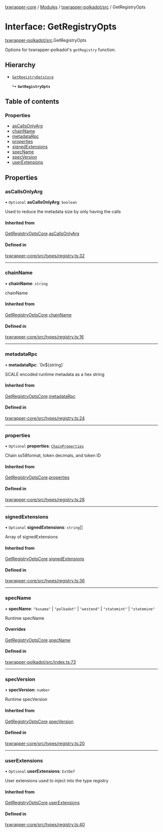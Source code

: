 [txwrapper-core](../README.md) / [Modules](../modules.md) / [txwrapper-polkadot/src](../modules/txwrapper_polkadot_src.md) / GetRegistryOpts

# Interface: GetRegistryOpts

[txwrapper-polkadot/src](../modules/txwrapper_polkadot_src.md).GetRegistryOpts

Options for txwrapper-polkadot's `getRegistry` function.

## Hierarchy

- [`GetRegistryOptsCore`](txwrapper_core_src.GetRegistryOptsCore.md)

  ↳ **`GetRegistryOpts`**

## Table of contents

### Properties

- [asCallsOnlyArg](txwrapper_polkadot_src.GetRegistryOpts.md#ascallsonlyarg)
- [chainName](txwrapper_polkadot_src.GetRegistryOpts.md#chainname)
- [metadataRpc](txwrapper_polkadot_src.GetRegistryOpts.md#metadatarpc)
- [properties](txwrapper_polkadot_src.GetRegistryOpts.md#properties)
- [signedExtensions](txwrapper_polkadot_src.GetRegistryOpts.md#signedextensions)
- [specName](txwrapper_polkadot_src.GetRegistryOpts.md#specname)
- [specVersion](txwrapper_polkadot_src.GetRegistryOpts.md#specversion)
- [userExtensions](txwrapper_polkadot_src.GetRegistryOpts.md#userextensions)

## Properties

### asCallsOnlyArg

• `Optional` **asCallsOnlyArg**: `boolean`

Used to reduce the metadata size by only having the calls

#### Inherited from

[GetRegistryOptsCore](txwrapper_core_src.GetRegistryOptsCore.md).[asCallsOnlyArg](txwrapper_core_src.GetRegistryOptsCore.md#ascallsonlyarg)

#### Defined in

[txwrapper-core/src/types/registry.ts:32](https://github.com/paritytech/txwrapper-core/blob/d3e4018/packages/txwrapper-core/src/types/registry.ts#L32)

___

### chainName

• **chainName**: `string`

chainName

#### Inherited from

[GetRegistryOptsCore](txwrapper_core_src.GetRegistryOptsCore.md).[chainName](txwrapper_core_src.GetRegistryOptsCore.md#chainname)

#### Defined in

[txwrapper-core/src/types/registry.ts:16](https://github.com/paritytech/txwrapper-core/blob/d3e4018/packages/txwrapper-core/src/types/registry.ts#L16)

___

### metadataRpc

• **metadataRpc**: \`0x${string}\`

SCALE encoded runtime metadata as a hex string

#### Inherited from

[GetRegistryOptsCore](txwrapper_core_src.GetRegistryOptsCore.md).[metadataRpc](txwrapper_core_src.GetRegistryOptsCore.md#metadatarpc)

#### Defined in

[txwrapper-core/src/types/registry.ts:24](https://github.com/paritytech/txwrapper-core/blob/d3e4018/packages/txwrapper-core/src/types/registry.ts#L24)

___

### properties

• `Optional` **properties**: [`ChainProperties`](txwrapper_core_src.ChainProperties.md)

Chain ss58format, token decimals, and token ID

#### Inherited from

[GetRegistryOptsCore](txwrapper_core_src.GetRegistryOptsCore.md).[properties](txwrapper_core_src.GetRegistryOptsCore.md#properties)

#### Defined in

[txwrapper-core/src/types/registry.ts:28](https://github.com/paritytech/txwrapper-core/blob/d3e4018/packages/txwrapper-core/src/types/registry.ts#L28)

___

### signedExtensions

• `Optional` **signedExtensions**: `string`[]

Array of signedExtensions

#### Inherited from

[GetRegistryOptsCore](txwrapper_core_src.GetRegistryOptsCore.md).[signedExtensions](txwrapper_core_src.GetRegistryOptsCore.md#signedextensions)

#### Defined in

[txwrapper-core/src/types/registry.ts:36](https://github.com/paritytech/txwrapper-core/blob/d3e4018/packages/txwrapper-core/src/types/registry.ts#L36)

___

### specName

• **specName**: ``"kusama"`` \| ``"polkadot"`` \| ``"westend"`` \| ``"statemint"`` \| ``"statemine"``

Runtime specName

#### Overrides

[GetRegistryOptsCore](txwrapper_core_src.GetRegistryOptsCore.md).[specName](txwrapper_core_src.GetRegistryOptsCore.md#specname)

#### Defined in

[txwrapper-polkadot/src/index.ts:73](https://github.com/paritytech/txwrapper-core/blob/d3e4018/packages/txwrapper-polkadot/src/index.ts#L73)

___

### specVersion

• **specVersion**: `number`

Runtime specVersion

#### Inherited from

[GetRegistryOptsCore](txwrapper_core_src.GetRegistryOptsCore.md).[specVersion](txwrapper_core_src.GetRegistryOptsCore.md#specversion)

#### Defined in

[txwrapper-core/src/types/registry.ts:20](https://github.com/paritytech/txwrapper-core/blob/d3e4018/packages/txwrapper-core/src/types/registry.ts#L20)

___

### userExtensions

• `Optional` **userExtensions**: `ExtDef`

User extensions used to inject into the type registry

#### Inherited from

[GetRegistryOptsCore](txwrapper_core_src.GetRegistryOptsCore.md).[userExtensions](txwrapper_core_src.GetRegistryOptsCore.md#userextensions)

#### Defined in

[txwrapper-core/src/types/registry.ts:40](https://github.com/paritytech/txwrapper-core/blob/d3e4018/packages/txwrapper-core/src/types/registry.ts#L40)
